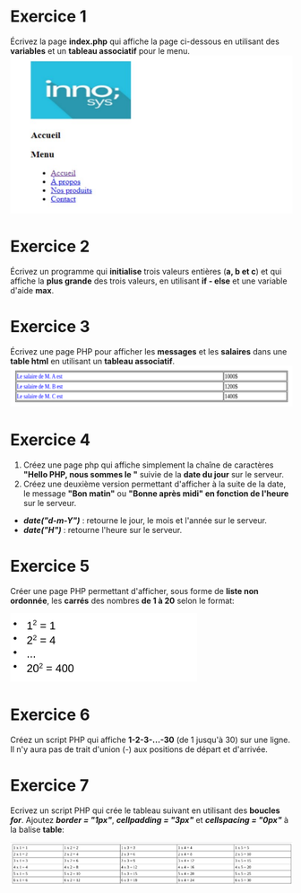 # Exercice 1
Écrivez la page **index.php** qui affiche la page ci-dessous en utilisant des **variables** et un **tableau associatif** pour le menu.
![Page d'accueil](screenshots/ex1.png)

# Exercice 2
Écrivez un programme qui **initialise** trois valeurs entières (**a, b et c**) et qui affiche la **plus grande** des trois valeurs, en utilisant **if - else** et une
variable d'aide **max**.

# Exercice 3
Écrivez une page PHP pour afficher les **messages** et les **salaires** dans une **table html** en utilisant un **tableau associatif**.
![Exercice 3](screenshots/ex3.png)

# Exercice 4
1. Créez une page php qui affiche simplement la chaîne de caractères **"Hello PHP, nous sommes le "** suivie de la **date du jour** sur le serveur.
2. Créez une deuxième version permettant d'afficher à la suite de la date, le message **"Bon matin"** ou **"Bonne après midi" en fonction de l'heure** sur le serveur.

- **_date("d-m-Y")_** : retourne le jour, le mois et l'année sur le serveur.
- **_date("H")_** : retourne l'heure sur le serveur.

# Exercice 5
Créer une page PHP permettant d'afficher, sous forme de **liste non ordonnée**, les **carrés** des nombres **de 1 à 20** selon le format:

![Exercice 5](screenshots/ex5.png)

# Exercice 6
Créez un script PHP qui affiche **1-2-3-...-30** (de 1 jusqu'à 30) sur une ligne. Il n'y aura pas de trait d'union (-) aux positions de départ et d'arrivée.

# Exercice 7
Ecrivez un script PHP qui crée le tableau suivant en utilisant des **boucles _for_**. Ajoutez **_border = "1px"_**, **_cellpadding = "3px"_** et **_cellspacing = "0px"_** à la balise **table**:

![Exercice 7](screenshots/ex7.png)

